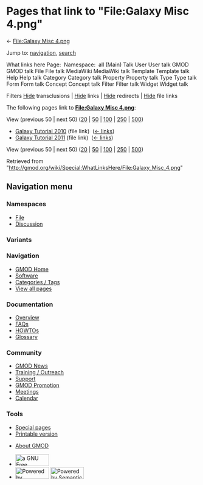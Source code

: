 <div id="mw-page-base" class="noprint">

</div>

<div id="mw-head-base" class="noprint">

</div>

<div id="content" class="mw-body" role="main">

<span id="top"></span>

<div id="mw-js-message" style="display:none;">

</div>



# <span dir="auto">Pages that link to "File:Galaxy Misc 4.png"</span>

<div id="bodyContent">

<div id="contentSub">

← [File:Galaxy Misc
4.png](/wiki/File:Galaxy_Misc_4.png "File:Galaxy Misc 4.png")

</div>

<div id="jump-to-nav" class="mw-jump">

Jump to: [navigation](#mw-navigation), [search](#p-search)

</div>

<div id="mw-content-text">

What links here Page:  Namespace:  all (Main) Talk User User talk GMOD
GMOD talk File File talk MediaWiki MediaWiki talk Template Template talk
Help Help talk Category Category talk Property Property talk Type Type
talk Form Form talk Concept Concept talk Filter Filter talk Widget
Widget talk

Filters
[Hide](/mediawiki/index.php?title=Special:WhatLinksHere/File:Galaxy_Misc_4.png&hidetrans=1 "Special:WhatLinksHere/File:Galaxy Misc 4.png")
transclusions \|
[Hide](/mediawiki/index.php?title=Special:WhatLinksHere/File:Galaxy_Misc_4.png&hidelinks=1 "Special:WhatLinksHere/File:Galaxy Misc 4.png")
links \|
[Hide](/mediawiki/index.php?title=Special:WhatLinksHere/File:Galaxy_Misc_4.png&hideredirs=1 "Special:WhatLinksHere/File:Galaxy Misc 4.png")
redirects \|
[Hide](/mediawiki/index.php?title=Special:WhatLinksHere/File:Galaxy_Misc_4.png&hideimages=1 "Special:WhatLinksHere/File:Galaxy Misc 4.png")
file links

The following pages link to **[File:Galaxy Misc
4.png](/wiki/File:Galaxy_Misc_4.png "File:Galaxy Misc 4.png")**:

View (previous 50 \| next 50)
([20](/mediawiki/index.php?title=Special:WhatLinksHere/File:Galaxy_Misc_4.png&limit=20 "Special:WhatLinksHere/File:Galaxy Misc 4.png")
\|
[50](/mediawiki/index.php?title=Special:WhatLinksHere/File:Galaxy_Misc_4.png&limit=50 "Special:WhatLinksHere/File:Galaxy Misc 4.png")
\|
[100](/mediawiki/index.php?title=Special:WhatLinksHere/File:Galaxy_Misc_4.png&limit=100 "Special:WhatLinksHere/File:Galaxy Misc 4.png")
\|
[250](/mediawiki/index.php?title=Special:WhatLinksHere/File:Galaxy_Misc_4.png&limit=250 "Special:WhatLinksHere/File:Galaxy Misc 4.png")
\|
[500](/mediawiki/index.php?title=Special:WhatLinksHere/File:Galaxy_Misc_4.png&limit=500 "Special:WhatLinksHere/File:Galaxy Misc 4.png"))

- [Galaxy Tutorial
  2010](/wiki/Galaxy_Tutorial_2010 "Galaxy Tutorial 2010") (file link) ‎
  <span class="mw-whatlinkshere-tools">([←
  links](/mediawiki/index.php?title=Special:WhatLinksHere&target=Galaxy+Tutorial+2010 "Special:WhatLinksHere"))</span>
- [Galaxy Tutorial
  2011](/wiki/Galaxy_Tutorial_2011 "Galaxy Tutorial 2011") (file link) ‎
  <span class="mw-whatlinkshere-tools">([←
  links](/mediawiki/index.php?title=Special:WhatLinksHere&target=Galaxy+Tutorial+2011 "Special:WhatLinksHere"))</span>

View (previous 50 \| next 50)
([20](/mediawiki/index.php?title=Special:WhatLinksHere/File:Galaxy_Misc_4.png&limit=20 "Special:WhatLinksHere/File:Galaxy Misc 4.png")
\|
[50](/mediawiki/index.php?title=Special:WhatLinksHere/File:Galaxy_Misc_4.png&limit=50 "Special:WhatLinksHere/File:Galaxy Misc 4.png")
\|
[100](/mediawiki/index.php?title=Special:WhatLinksHere/File:Galaxy_Misc_4.png&limit=100 "Special:WhatLinksHere/File:Galaxy Misc 4.png")
\|
[250](/mediawiki/index.php?title=Special:WhatLinksHere/File:Galaxy_Misc_4.png&limit=250 "Special:WhatLinksHere/File:Galaxy Misc 4.png")
\|
[500](/mediawiki/index.php?title=Special:WhatLinksHere/File:Galaxy_Misc_4.png&limit=500 "Special:WhatLinksHere/File:Galaxy Misc 4.png"))

</div>

<div class="printfooter">

Retrieved from
"<http://gmod.org/wiki/Special:WhatLinksHere/File:Galaxy_Misc_4.png>"

</div>

<div id="catlinks" class="catlinks catlinks-allhidden">

</div>

<div class="visualClear">

</div>

</div>

</div>

<div id="mw-navigation">

## Navigation menu

<div id="mw-head">



<div id="left-navigation">

<div id="p-namespaces" class="vectorTabs" role="navigation"
aria-labelledby="p-namespaces-label">

### Namespaces

- <span id="ca-nstab-image"><a href="/wiki/File:Galaxy_Misc_4.png" accesskey="c"
  title="View the file page [c]">File</a></span>
- <span id="ca-talk"><a
  href="/mediawiki/index.php?title=File_talk:Galaxy_Misc_4.png&amp;action=edit&amp;redlink=1"
  accesskey="t"
  title="Discussion about the content page [t]">Discussion</a></span>

</div>

<div id="p-variants" class="vectorMenu emptyPortlet" role="navigation"
aria-labelledby="p-variants-label">

### 

### Variants[](#)

<div class="menu">

</div>

</div>

</div>

<div id="right-navigation">





</div>



</div>

</div>

</div>

<div id="mw-panel">

<div id="p-logo" role="banner">

<a href="/wiki/Main_Page"
style="background-image: url(http://gmod.org/images/GMOD-cogs.png);"
title="Visit the main page"></a>

</div>

<div id="p-Navigation" class="portal" role="navigation"
aria-labelledby="p-Navigation-label">

### Navigation

<div class="body">

- <span id="n-GMOD-Home">[GMOD Home](/wiki/Main_Page)</span>
- <span id="n-Software">[Software](/wiki/GMOD_Components)</span>
- <span id="n-Categories-.2F-Tags">[Categories /
  Tags](/wiki/Categories)</span>
- <span id="n-View-all-pages">[View all
  pages](/wiki/Special:AllPages)</span>

</div>

</div>

<div id="p-Documentation" class="portal" role="navigation"
aria-labelledby="p-Documentation-label">

### Documentation

<div class="body">

- <span id="n-Overview">[Overview](/wiki/Overview)</span>
- <span id="n-FAQs">[FAQs](/wiki/Category:FAQ)</span>
- <span id="n-HOWTOs">[HOWTOs](/wiki/Category:HOWTO)</span>
- <span id="n-Glossary">[Glossary](/wiki/Glossary)</span>

</div>

</div>

<div id="p-Community" class="portal" role="navigation"
aria-labelledby="p-Community-label">

### Community

<div class="body">

- <span id="n-GMOD-News">[GMOD News](/wiki/GMOD_News)</span>
- <span id="n-Training-.2F-Outreach">[Training /
  Outreach](/wiki/Training_and_Outreach)</span>
- <span id="n-Support">[Support](/wiki/Support)</span>
- <span id="n-GMOD-Promotion">[GMOD
  Promotion](/wiki/GMOD_Promotion)</span>
- <span id="n-Meetings">[Meetings](/wiki/Meetings)</span>
- <span id="n-Calendar">[Calendar](/wiki/Calendar)</span>

</div>

</div>

<div id="p-tb" class="portal" role="navigation"
aria-labelledby="p-tb-label">

### Tools

<div class="body">

- <span id="t-specialpages"><a href="/wiki/Special:SpecialPages" accesskey="q"
  title="A list of all special pages [q]">Special pages</a></span>
- <span id="t-print"><a
  href="/mediawiki/index.php?title=Special:WhatLinksHere/File:Galaxy_Misc_4.png&amp;printable=yes"
  rel="alternate" accesskey="p"
  title="Printable version of this page [p]">Printable version</a></span>

</div>

</div>

</div>

</div>

<div id="footer" role="contentinfo">

- <span id="footer-places-about">[About
  GMOD](/wiki/GMOD:About "GMOD:About")</span>

<!-- -->

- <span id="footer-copyrightico">[<img src="http://www.gnu.org/graphics/gfdl-logo-small.png" width="88"
  height="31" alt="a GNU Free Documentation License" />](http://www.gnu.org/licenses/fdl-1.3.html)</span>
- <span id="footer-poweredbyico">[<img src="/mediawiki/skins/common/images/poweredby_mediawiki_88x31.png"
  width="88" height="31" alt="Powered by MediaWiki" />](//www.mediawiki.org/)
  [<img
  src="/mediawiki/extensions/SemanticMediaWiki/includes/../resources/images/smw_button.png"
  width="88" height="31" alt="Powered by Semantic MediaWiki" />](https://www.semantic-mediawiki.org/wiki/Semantic_MediaWiki)</span>

<div style="clear:both">

</div>

</div>
